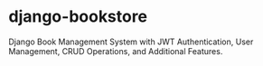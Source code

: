 # django-bookstore
Django Book Management System with JWT Authentication, User Management, CRUD Operations, and Additional Features.
